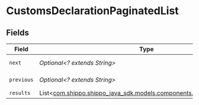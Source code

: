 # CustomsDeclarationPaginatedList


## Fields

| Field                                                                                                                  | Type                                                                                                                   | Required                                                                                                               | Description                                                                                                            | Example                                                                                                                |
| ---------------------------------------------------------------------------------------------------------------------- | ---------------------------------------------------------------------------------------------------------------------- | ---------------------------------------------------------------------------------------------------------------------- | ---------------------------------------------------------------------------------------------------------------------- | ---------------------------------------------------------------------------------------------------------------------- |
| `next`                                                                                                                 | *Optional<? extends String>*                                                                                           | :heavy_minus_sign:                                                                                                     | N/A                                                                                                                    | baseurl?page=3&results=10                                                                                              |
| `previous`                                                                                                             | *Optional<? extends String>*                                                                                           | :heavy_minus_sign:                                                                                                     | N/A                                                                                                                    | baseurl?page=1&results=10                                                                                              |
| `results`                                                                                                              | List<[com.shippo.shippo_java_sdk.models.components.CustomsDeclaration](../../models/components/CustomsDeclaration.md)> | :heavy_minus_sign:                                                                                                     | N/A                                                                                                                    |                                                                                                                        |